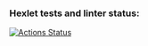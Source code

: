 ### Hexlet tests and linter status:
[![Actions Status](https://github.com/tastychef/python-project-83/actions/workflows/hexlet-check.yml/badge.svg)](https://github.com/tastychef/python-project-83/actions)